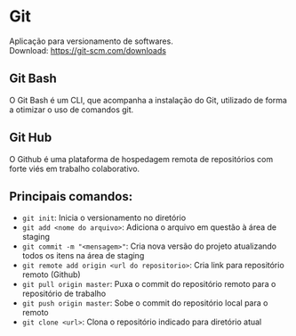 # Git

Aplicação para versionamento de softwares.  
Download: https://git-scm.com/downloads

## Git Bash

O Git Bash é um CLI, que acompanha a instalação do Git, utilizado de forma a otimizar o uso de comandos git.

## Git Hub

O Github é uma plataforma de hospedagem remota de repositórios com forte viés em trabalho colaborativo.

## Principais comandos:

- `git init`: Inicia o versionamento no diretório
- `git add <nome do arquivo>`: Adiciona o arquivo em questão à área de staging
- `git commit -m "<mensagem>"`: Cria nova versão do projeto atualizando todos os itens na área de staging
- `git remote add origin <url do repositorio>`: Cria link para repositório remoto (Github)
- `git pull origin master`: Puxa o commit do repositório remoto para o repositório de trabalho
- `git push origin master`: Sobe o commit do repositório local para o remoto
- `git clone <url>`: Clona o repositório indicado para diretório atual
